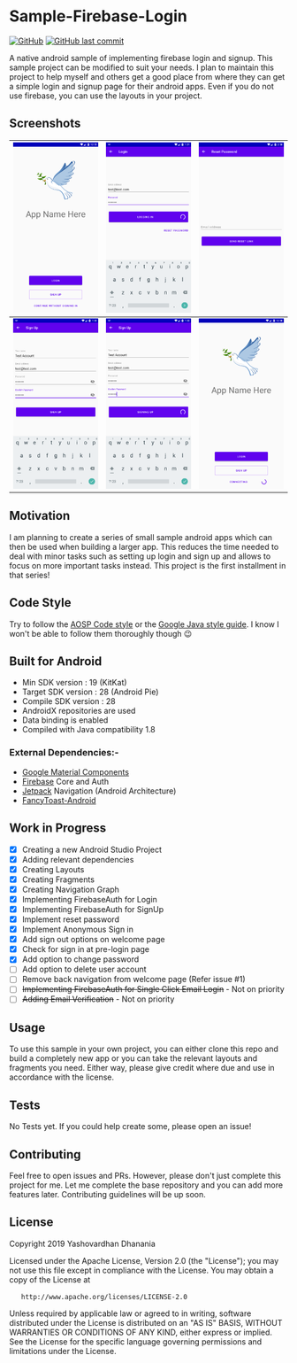 # Sample-Firebase-Login
[![GitHub](https://img.shields.io/github/license/yashovardhan99/sample-firebase-login.svg)](LICENSE)
[![GitHub last commit](https://img.shields.io/github/last-commit/yashovardhan99/sample-Firebase-Login.svg)](https://github.com/yashovardhan99/Sample-Firebase-Login/commits/master)

A native android sample of implementing firebase login and signup. This sample project can be modified to suit your needs. I plan to maintain this project to help myself and others get a good place from where they can get a simple login and signup page for their android apps. Even if you do not use firebase, you can use the layouts in your project.

## Screenshots
![Onboarding](Screenshots/Screenshot_1560756329.png)|![Logging In](Screenshots/Screenshot_1560715291.png)|![Reset Password](Screenshots/Screenshot_1560763257.png)
----------------------------------------------------|----------------------------------------------------|--------------------------------------------------------------
![Sign up page](Screenshots/Screenshot_1560715341.png)|![Signing up](Screenshots/Screenshot_1560715337.png)|![Anonymous Sign in](Screenshots/Screenshot_1560756486.png)


## Motivation
I am planning to create a series of small sample android apps which can then be used when building a larger app. This reduces the time needed to deal with minor tasks such as setting up login and sign up and allows to focus on more important tasks instead. This project is the first installment in that series!

## Code Style
Try to follow the [AOSP Code style](https://source.android.com/setup/contribute/code-style) or the [Google Java style guide](https://google.github.io/styleguide/javaguide.html). I know I won't be able to follow them thoroughly though :wink:

## Built for Android
- Min SDK version : 19 (KitKat)
- Target SDK version : 28 (Android Pie)
- Compile SDK version : 28
- AndroidX repositories are used
- Data binding is enabled
- Compiled with Java compatibility 1.8

### External Dependencies:-
- [Google Material Components](https://github.com/material-components/material-components-android)
- [Firebase](https://firebase.google.com/) Core and Auth
- [Jetpack](https://developer.android.com/jetpack/) Navigation (Android Architecture)
- [FancyToast-Android](https://github.com/Shashank02051997/FancyToast-Android)  

## Work in Progress
 - [X] Creating a new Android Studio Project
 - [X] Adding relevant dependencies
 - [X] Creating Layouts
 - [X] Creating Fragments
 - [X] Creating Navigation Graph
 - [X] Implementing FirebaseAuth for Login
 - [X] Implementing FirebaseAuth for SignUp
 - [X] Implement reset password
 - [X] Implement Anonymous Sign in
 - [X] Add sign out options on welcome page
 - [X] Check for sign in at pre-login page
 - [X] Add option to change password
 - [ ] Add option to delete user account
 - [ ] Remove back navigation from welcome page (Refer issue #1)
 - [ ] ~~Implementing FirebaseAuth for Single Click Email Login~~ - Not on priority
 - [ ] ~~Adding Email Verification~~ - Not on priority

## Usage
To use this sample in your own project, you can either clone this repo and build a completely new app or you can take the relevant layouts and fragments you need. Either way, please give credit where due and use in accordance with the license.

## Tests
No Tests yet. If you could help create some, please open an issue!

## Contributing
Feel free to open issues and PRs. However, please don't just complete this project for me. Let me complete the base repository and you can add more features later. Contributing guidelines will be up soon.

## License
Copyright 2019 Yashovardhan Dhanania

   Licensed under the Apache License, Version 2.0 (the "License");
   you may not use this file except in compliance with the License.
   You may obtain a copy of the License at

       http://www.apache.org/licenses/LICENSE-2.0

   Unless required by applicable law or agreed to in writing, software
   distributed under the License is distributed on an "AS IS" BASIS,
   WITHOUT WARRANTIES OR CONDITIONS OF ANY KIND, either express or implied.
   See the License for the specific language governing permissions and
   limitations under the License.
